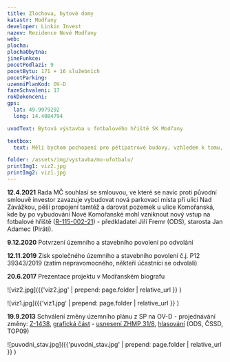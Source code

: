 ```yaml
---
title: Zlochova, bytové domy
katastr: Modřany
developer: Linkin Invest
nazev: Rezidence Nové Modřany
web:
plocha:
plochaObytna:
jineFunkce:
pocetPodlazi: 9
pocetBytu: 171 + 16 služebních
pocetParking:
uzemniPlanKod: OV-D
fazeSchvaleni: 17
rokDokonceni:
gps:
  lat: 49.9979292
  long: 14.4084794

uvodText: Bytová výstavba u fotbalového hřiště SK Modřany

textbox:
  text: Měli bychom pochopení pro pětipatrové budovy, vzhledem k tomu, že pozemek sousedí s rodinnými domy a fotbalovým hřištem. Chybí nám zde i místa pro setkávání obyvatel.

folder: /assets/img/vystavba/mo-ufotbalu/
printImg1: viz2.jpg
printImg2: viz1.jpg
---
```


**12.4.2021** Rada MČ souhlasí se smlouvou, ve které se navíc proti původní smlouvě investor zavazuje vybudovat nová parkovací místa při ulici Nad Zavážkou, pěší propojení tamtéž a darovat pozemek u ulice Komořanská, kde by po vybudování Nové Komořanské mohl vzniknout nový vstup na fotbalové hřiště     ([R-115-002-21](https://www.praha12.cz/assets/File.ashx?id_org=80112&id_dokumenty=82766)) - předkladatel Jiří Fremr (ODS), starosta Jan Adamec (Piráti).

**9.12.2020** Potvrzení územního a stavebního povolení po odvolání

**12.11.2019** Zisk společného územního a stavebního povolení č.j. P12 39343/2019 (zatím nepravomocného, někteří účastníci se odvolali)

**20.6.2017** Prezentace projektu v Modřanském biografu

![viz2.jpg]({{'viz2.jpg' | prepend: page.folder | relative_url }} )

![viz1.jpg]({{'viz1.jpg' | prepend: page.folder | relative_url }} )

**19.9.2013** Schválení změny územního plánu z SP na OV-D - projednávání změny: [Z-1438](https://app.iprpraha.cz/napp/zmeny/?id=981&action=view&presenter=Articlezmenyupravy), [grafická část](http://wgp.urm.cz/app/tms/aplk/urm_apl/pup_zmeny/index.php?IDF=2242&lan=cs) - [usnesení ZHMP 31/8](http://zastupitelstvo.praha.eu/ina2014/tedusndetail.aspx?id=182122), [hlasování](http://www.praha.eu/jnp/cz/o_meste/primator_a_volene_organy/zastupitelstvo/vysledky_hlasovani/index.html?periodId=18284&resolutionNumber=8&meeting=31&printNumber=&s=1&votingId=27266&start=&size=) (ODS, ČSSD, TOP09)

![puvodni_stav.jpg]({{'puvodni_stav.jpg' | prepend: page.folder | relative_url }} )
